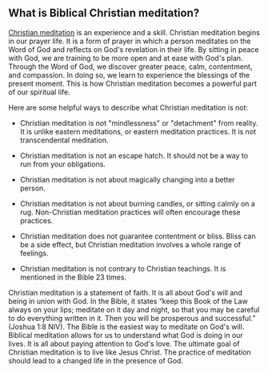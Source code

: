 ## What is Biblical Christian meditation? 

[Christian meditation](https://testimon.io/what-is-christian-meditation) is an experience and a skill. Christian meditation begins in our prayer life. It is a form of prayer in which a person meditates on the Word of God and reflects on God's revelation in their life. By sitting in peace with God, we are training to be more open and at ease with God's plan. Through the Word of God, we discover greater peace, calm, contentment, and compassion. In doing so, we learn to experience the blessings of the present moment. This is how Christian meditation becomes a powerful part of our spiritual life.

Here are some helpful ways to describe what Christian meditation is not:

- Christian meditation is not "mindlessness" or "detachment" from reality. It is unlike eastern meditations, or eastern meditation practices. It is not transcendental meditation.

- Christian meditation is not an escape hatch. It should not be a way to run from your obligations.

- Christian meditation is not about magically changing into a better person.

- Christian meditation is not about burning candles, or sitting calmly on a rug. Non-Christian meditation practices will often encourage these practices.

- Christian meditation does not guarantee contentment or bliss. Bliss can be a side effect, but Christian meditation involves a whole range of feelings.

- Christian meditation is not contrary to Christian teachings. It is mentioned in the Bible 23 times.

Christian meditation is a statement of faith. It is all about God's will and being in union with God. In the Bible, it states “keep this Book of the Law always on your lips; meditate on it day and night, so that you may be careful to do everything written in it. Then you will be prosperous and successful.” (Joshua 1:8 NIV). The Bible is the easiest way to meditate on God's will. Biblical meditation allows for us to understand what God is doing in our lives. It is all about paying attention to God's love. The ultimate goal of Christian meditation is to live like Jesus Christ. The practice of meditation should lead to a changed life in the presence of God.
